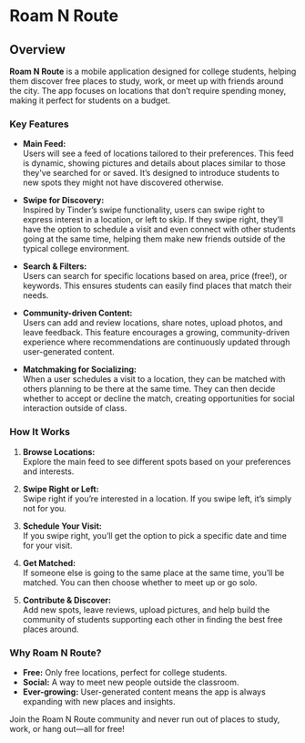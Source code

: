 # Roam N Route

## Overview

**Roam N Route** is a mobile application designed for college students, helping them discover free places to study, work, or meet up with friends around the city. The app focuses on locations that don’t require spending money, making it perfect for students on a budget.

### Key Features

- **Main Feed:**  
  Users will see a feed of locations tailored to their preferences. This feed is dynamic, showing pictures and details about places similar to those they've searched for or saved. It’s designed to introduce students to new spots they might not have discovered otherwise.

- **Swipe for Discovery:**  
  Inspired by Tinder’s swipe functionality, users can swipe right to express interest in a location, or left to skip. If they swipe right, they’ll have the option to schedule a visit and even connect with other students going at the same time, helping them make new friends outside of the typical college environment.

- **Search & Filters:**  
  Users can search for specific locations based on area, price (free!), or keywords. This ensures students can easily find places that match their needs.

- **Community-driven Content:**  
  Users can add and review locations, share notes, upload photos, and leave feedback. This feature encourages a growing, community-driven experience where recommendations are continuously updated through user-generated content.

- **Matchmaking for Socializing:**  
  When a user schedules a visit to a location, they can be matched with others planning to be there at the same time. They can then decide whether to accept or decline the match, creating opportunities for social interaction outside of class.

### How It Works

1. **Browse Locations:**  
   Explore the main feed to see different spots based on your preferences and interests.
   
2. **Swipe Right or Left:**  
   Swipe right if you’re interested in a location. If you swipe left, it’s simply not for you.

3. **Schedule Your Visit:**  
   If you swipe right, you’ll get the option to pick a specific date and time for your visit.

4. **Get Matched:**  
   If someone else is going to the same place at the same time, you’ll be matched. You can then choose whether to meet up or go solo.

5. **Contribute & Discover:**  
   Add new spots, leave reviews, upload pictures, and help build the community of students supporting each other in finding the best free places around.

### Why Roam N Route?

- **Free:** Only free locations, perfect for college students.
- **Social:** A way to meet new people outside the classroom.
- **Ever-growing:** User-generated content means the app is always expanding with new places and insights.

Join the Roam N Route community and never run out of places to study, work, or hang out—all for free!
